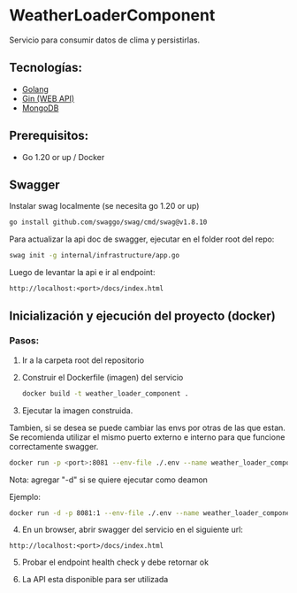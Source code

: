 # WeatherLoaderComponent

Servicio para consumir datos de clima y persistirlas.

## Tecnologías:

- [Golang](https://go.dev/)
- [Gin (WEB API)](https://gin-gonic.com/)
- [MongoDB](https://www.mongodb.com/)

## Prerequisitos:

- Go 1.20 or up / Docker

## Swagger

Instalar swag localmente (se necesita go 1.20 or up)

```bash
go install github.com/swaggo/swag/cmd/swag@v1.8.10
```

Para actualizar la api doc de swagger, ejecutar en el folder root del repo:

```bash
swag init -g internal/infrastructure/app.go
```

Luego de levantar la api e ir al endpoint:

```
http://localhost:<port>/docs/index.html
```

## Inicialización y ejecución del proyecto (docker)

### Pasos:

1. Ir a la carpeta root del repositorio

2. Construir el Dockerfile (imagen) del servicio

   ```bash
   docker build -t weather_loader_component .
   ```

3. Ejecutar la imagen construida.

Tambien, si se desea se puede cambiar las envs por otras de las que estan. Se recomienda utilizar el mismo puerto externo e interno para que funcione correctamente swagger.

```bash
docker run -p <port>:8081 --env-file ./.env --name weather_loader_component weather_loader_component
```

Nota: agregar "-d" si se quiere ejecutar como deamon

Ejemplo:

```bash
docker run -d -p 8081:1 --env-file ./.env --name weather_loader_component weather_loader_component
```

4. En un browser, abrir swagger del servicio en el siguiente url:

`http://localhost:<port>/docs/index.html`

5. Probar el endpoint health check y debe retornar ok

6. La API esta disponible para ser utilizada
